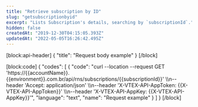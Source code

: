 ```yaml
---
title: "Retrieve subscription by ID"
slug: "getsubscriptionbyid"
excerpt: "Lists Subscription's details, searching by `subscriptionId`."
hidden: false
createdAt: "2019-12-30T04:15:05.393Z"
updatedAt: "2022-05-05T16:26:42.495Z"
---
```

[block:api-header]
{
  "title": "Request body example"
}
[/block]

[block:code]
{
  "codes": [
    {
      "code": "curl --location --request GET 'https://{{accountName}}.{{environment}}.com.br/api/rns/subscriptions/{{subscriptionId}}' \\\n--header 'Accept: application/json' \\\n--header 'X-VTEX-API-AppToken: {{X-VTEX-API-AppToken}}' \\\n--header 'X-VTEX-API-AppKey: {{X-VTEX-API-AppKey}}'",
      "language": "text",
      "name": "Request example"
    }
  ]
}
[/block]